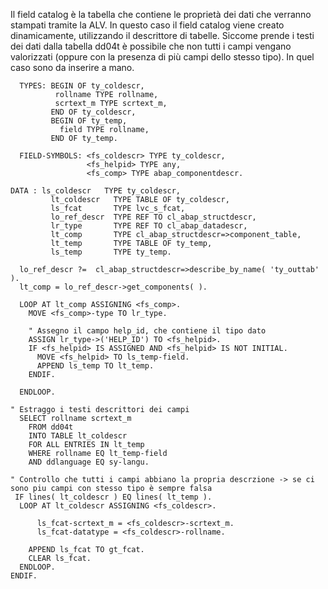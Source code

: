 Il field catalog è la tabella che contiene le proprietà dei dati che verranno stampati tramite la ALV. In questo caso il field catalog viene creato dinamicamente, utilizzando il descrittore di tabelle. Siccome prende i testi dei dati dalla tabella dd04t è possibile che non tutti i campi vengano valorizzati (oppure con la presenza di più campi dello stesso tipo). In quel caso sono da inserire a mano. 

```abap
  TYPES: BEGIN OF ty_coldescr,
          rollname TYPE rollname,
          scrtext_m TYPE scrtext_m,
         END OF ty_coldescr,
         BEGIN OF ty_temp,
           field TYPE rollname,
         END OF ty_temp.

  FIELD-SYMBOLS: <fs_coldescr> TYPE ty_coldescr,
                 <fs_helpid> TYPE any,
                 <fs_comp> TYPE abap_componentdescr.
                 
DATA : ls_coldescr   TYPE ty_coldescr,
         lt_coldescr   TYPE TABLE OF ty_coldescr,
         ls_fcat       TYPE lvc_s_fcat,
         lo_ref_descr  TYPE REF TO cl_abap_structdescr,
         lr_type       TYPE REF TO cl_abap_datadescr,
         lt_comp       TYPE cl_abap_structdescr=>component_table,
         lt_temp       TYPE TABLE OF ty_temp,
         ls_temp       TYPE ty_temp.

  lo_ref_descr ?=  cl_abap_structdescr=>describe_by_name( 'ty_outtab' ).
  lt_comp = lo_ref_descr->get_components( ).

  LOOP AT lt_comp ASSIGNING <fs_comp>.
    MOVE <fs_comp>-type TO lr_type.
    
    " Assegno il campo help_id, che contiene il tipo dato
    ASSIGN lr_type->('HELP_ID') TO <fs_helpid>.
    IF <fs_helpid> IS ASSIGNED AND <fs_helpid> IS NOT INITIAL.
      MOVE <fs_helpid> TO ls_temp-field.
      APPEND ls_temp TO lt_temp.
    ENDIF.

  ENDLOOP.

" Estraggo i testi descrittori dei campi
  SELECT rollname scrtext_m
    FROM dd04t
    INTO TABLE lt_coldescr
    FOR ALL ENTRIES IN lt_temp
    WHERE rollname EQ lt_temp-field
    AND ddlanguage EQ sy-langu.

" Controllo che tutti i campi abbiano la propria descrzione -> se ci sono piu campi con stesso tipo è sempre falsa
 IF lines( lt_coldescr ) EQ lines( lt_temp ).
  LOOP AT lt_coldescr ASSIGNING <fs_coldescr>.

      ls_fcat-scrtext_m = <fs_coldescr>-scrtext_m.
      ls_fcat-datatype = <fs_coldescr>-rollname.

    APPEND ls_fcat TO gt_fcat.
    CLEAR ls_fcat.
  ENDLOOP.
ENDIF.
```
